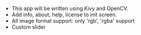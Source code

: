* This app will be written using Kivy and OpenCV.
* Add info, about, help, license to init screen.
* All image format support: only 'rgb', 'rgba' support
* Custom slider
